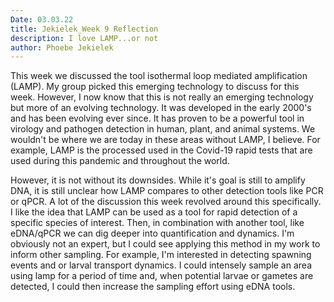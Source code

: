 ```yaml
---
Date: 03.03.22
title: Jekielek_Week 9 Reflection 
description: I love LAMP...or not
author: Phoebe Jekielek
---
```


This week we discussed the tool isothermal loop mediated amplification (LAMP). My group picked this emerging technology to discuss for this week. However, I now know that this is not really an emerging technology but more of an evolving technology. It was developed in the early 2000's and has been evolving ever since. It has proven to be a powerful tool in virology and pathogen detection in human, plant, and animal systems. We wouldn't be where we are today in these areas without LAMP, I believe. For example, LAMP is the processed used in the Covid-19 rapid tests that are used during this pandemic and throughout the world. 

However, it is not without its downsides. While it's goal is still to amplify DNA, it is still unclear how LAMP compares to other detection tools like PCR or qPCR. A lot of the discussion this week revolved around this specifically. I like the idea that LAMP can be used as a tool for rapid detection of a specific species of interest. Then, in combination with another tool, like eDNA/qPCR we can dig deeper into quantification and dynamics. I'm obviously not an expert, but I could see applying this method in my work to inform other sampling. For example, I'm interested in detecting spawning events and or larval transport dynamics. I could intensely sample an area using lamp for a period of time and, when potential larvae or gametes are detected, I could then increase the sampling effort using eDNA tools. 